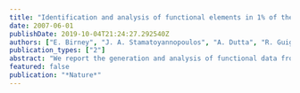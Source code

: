 ```yaml
---
title: "Identification and analysis of functional elements in 1% of the human genome by the ENCODE pilot project"
date: 2007-06-01
publishDate: 2019-10-04T21:24:27.292540Z
authors: ["E. Birney", "J. A. Stamatoyannopoulos", "A. Dutta", "R. Guigo", "T. R. Gingeras", "E. H. Margulies", "Z. Weng", "M. Snyder", "E. T. Dermitzakis", "R. E. Thurman", "M. S. Kuehn", "C. M. Taylor", "S. Neph", "C. M. Koch", "S. Asthana", "A. Malhotra", "I. Adzhubei", "J. A. Greenbaum", "R. M. Andrews", "P. Flicek", "P. J. Boyle", "H. Cao", "N. P. Carter", "G. K. Clelland", "S. Davis", "N. Day", "P. Dhami", "S. C. Dillon", "M. O. Dorschner", "H. Fiegler", "P. G. Giresi", "J. Goldy", "M. Hawrylycz", "A. Haydock", "R. Humbert", "K. D. James", "B. E. Johnson", "E. M. Johnson", "T. T. Frum", "E. R. Rosenzweig", "N. Karnani", "K. Lee", "G. C. Lefebvre", "P. A. Navas", "F. Neri", "S. C. Parker", "P. J. Sabo", "R. Sandstrom", "A. Shafer", "D. Vetrie", "M. Weaver", "S. Wilcox", "M. Yu", "F. S. Collins", "J. Dekker", "J. D. Lieb", "T. D. Tullius", "G. E. Crawford", "S. Sunyaev", "W. S. Noble", "I. Dunham", "F. Denoeud", "A. Reymond", "P. Kapranov", "J. Rozowsky", "D. Zheng", "R. Castelo", "A. Frankish", "J. Harrow", "S. Ghosh", "A. Sandelin", "I. L. Hofacker", "R. Baertsch", "D. Keefe", "S. Dike", "J. Cheng", "H. A. Hirsch", "E. A. Sekinger", "J. Lagarde", "J. F. Abril", "A. Shahab", "C. Flamm", "C. Fried", "J. Hackermuller", "J. Hertel", "M. Lindemeyer", "K. Missal", "A. Tanzer", "S. Washietl", "J. Korbel", "O. Emanuelsson", "J. S. Pedersen", "N. Holroyd", "R. Taylor", "D. Swarbreck", "N. Matthews", "M. C. Dickson", "D. J. Thomas", "M. T. Weirauch", "J. Gilbert", "J. Drenkow", "I. Bell", "X. Zhao", "K. G. Srinivasan", "W. K. Sung", "H. S. Ooi", "K. P. Chiu", "S. Foissac", "T. Alioto", "M. Brent", "L. Pachter", "M. L. Tress", "A. Valencia", "S. W. Choo", "C. Y. Choo", "C. Ucla", "C. Manzano", "C. Wyss", "E. Cheung", "T. G. Clark", "J. B. Brown", "M. Ganesh", "S. Patel", "H. Tammana", "J. Chrast", "C. N. Henrichsen", "C. Kai", "J. Kawai", "U. Nagalakshmi", "J. Wu", "Z. Lian", "J. Lian", "P. Newburger", "X. Zhang", "P. Bickel", "J. S. Mattick", "P. Carninci", "Y. Hayashizaki", "S. Weissman", "T. Hubbard", "R. M. Myers", "J. Rogers", "P. F. Stadler", "T. M. Lowe", "C. L. Wei", "Y. Ruan", "K. Struhl", "M. Gerstein", "S. E. Antonarakis", "Y. Fu", "E. D. Green", "U. Karaoz", "A. Siepel", "J. Taylor", "L. A. Liefer", "K. A. Wetterstrand", "P. J. Good", "E. A. Feingold", "M. S. Guyer", "G. M. Cooper", "G. Asimenos", "C. N. Dewey", "M. Hou", "S. Nikolaev", "J. I. Montoya-Burgos", "A. Loytynoja", "S. Whelan", "F. Pardi", "T. Massingham", "H. Huang", "N. R. Zhang", "I. Holmes", "J. C. Mullikin", "A. Ureta-Vidal", "B. Paten", "M. Seringhaus", "D. Church", "K. Rosenbloom", "W. J. Kent", "E. A. Stone", "S. Batzoglou", "N. Goldman", "R. C. Hardison", "D. Haussler", "W. Miller", "A. Sidow", "N. D. Trinklein", "Z. D. Zhang", "L. Barrera", "R. Stuart", "D. C. King", "A. Ameur", "S. Enroth", "M. C. Bieda", "J. Kim", "A. A. Bhinge", "N. Jiang", "J. Liu", "F. Yao", "V. B. Vega", "C. W. Lee", "P. Ng", "A. Shahab", "A. Yang", "Z. Moqtaderi", "Z. Zhu", "X. Xu", "S. Squazzo", "M. J. Oberley", "D. Inman", "M. A. Singer", "T. A. Richmond", "K. J. Munn", "A. Rada-Iglesias", "O. Wallerman", "J. Komorowski", "J. C. Fowler", "P. Couttet", "A. W. Bruce", "O. M. Dovey", "P. D. Ellis", "C. F. Langford", "D. A. Nix", "G. Euskirchen", "S. Hartman", "A. E. Urban", "P. Kraus", "S. Van Calcar", "N. Heintzman", "T. H. Kim", "K. Wang", "C. Qu", "G. Hon", "R. Luna", "C. K. Glass", "M. G. Rosenfeld", "S. F. Aldred", "S. J. Cooper", "A. Halees", "J. M. Lin", "H. P. Shulha", "X. Zhang", "M. Xu", "J. N. Haidar", "Y. Yu", "Y. Ruan", "V. R. Iyer", "R. D. Green", "C. Wadelius", "P. J. Farnham", "B. Ren", "R. A. Harte", "A. S. Hinrichs", "H. Trumbower", "H. Clawson", "J. Hillman-Jackson", "A. S. Zweig", "K. Smith", "A. Thakkapallayil", "G. Barber", "R. M. Kuhn", "D. Karolchik", "L. Armengol", "C. P. Bird", "P. I. de Bakker", "A. D. Kern", "N. Lopez-Bigas", "J. D. Martin", "B. E. Stranger", "A. Woodroffe", "E. Davydov", "A. Dimas", "E. Eyras", "I. B. Hallgrimsdottir", "J. Huppert", "M. C. Zody", "G. R. Abecasis", "X. Estivill", "G. G. Bouffard", "X. Guan", "N. F. Hansen", "J. R. Idol", "V. V. Maduro", "B. Maskeri", "J. C. McDowell", "M. Park", "P. J. Thomas", "A. C. Young", "R. W. Blakesley", "D. M. Muzny", "E. Sodergren", "D. A. Wheeler", "K. C. Worley", "H. Jiang", "G. M. Weinstock", "R. A. Gibbs", "T. Graves", "R. Fulton", "E. R. Mardis", "R. K. Wilson", "M. Clamp", "J. Cuff", "S. Gnerre", "D. B. Jaffe", "J. L. Chang", "K. Lindblad-Toh", "E. S. Lander", "M. Koriabine", "M. Nefedov", "K. Osoegawa", "Y. Yoshinaga", "B. Zhu", "P. J. de Jong"]
publication_types: ["2"]
abstract: "We report the generation and analysis of functional data from multiple, diverse experiments performed on a targeted 1% of the human genome as part of the pilot phase of the ENCODE Project. These data have been further integrated and augmented by a number of evolutionary and computational analyses. Together, our results advance the collective knowledge about human genome function in several major areas. First, our studies provide convincing evidence that the genome is pervasively transcribed, such that the majority of its bases can be found in primary transcripts, including non-protein-coding transcripts, and those that extensively overlap one another. Second, systematic examination of transcriptional regulation has yielded new understanding about transcription start sites, including their relationship to specific regulatory sequences and features of chromatin accessibility and histone modification. Third, a more sophisticated view of chromatin structure has emerged, including its inter-relationship with DNA replication and transcriptional regulation. Finally, integration of these new sources of information, in particular with respect to mammalian evolution based on inter- and intra-species sequence comparisons, has yielded new mechanistic and evolutionary insights concerning the functional landscape of the human genome. Together, these studies are defining a path for pursuit of a more comprehensive characterization of human genome function."
featured: false
publication: "*Nature*"
---
```


